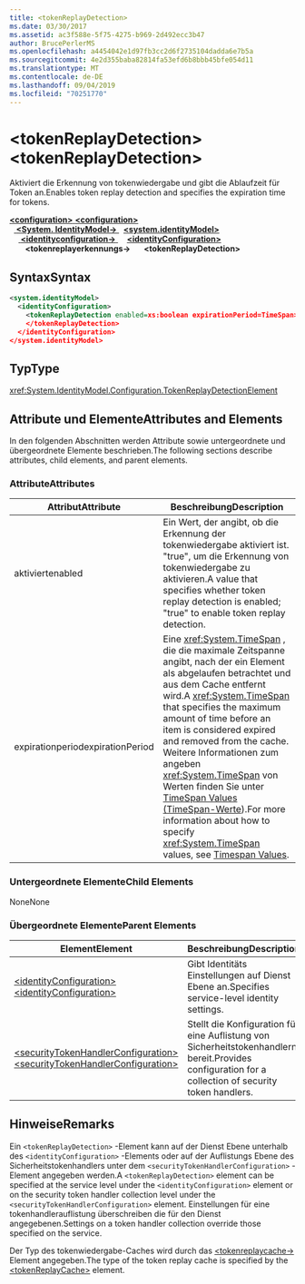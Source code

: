 ```yaml
---
title: <tokenReplayDetection>
ms.date: 03/30/2017
ms.assetid: ac3f588e-5f75-4275-b969-2d492ecc3b47
author: BrucePerlerMS
ms.openlocfilehash: a4454042e1d97fb3cc2d6f2735104dadda6e7b5a
ms.sourcegitcommit: 4e2d355baba82814fa53efd6b8bbb45bfe054d11
ms.translationtype: MT
ms.contentlocale: de-DE
ms.lasthandoff: 09/04/2019
ms.locfileid: "70251770"
---
```

# <a name="tokenreplaydetection"></a><span data-ttu-id="ff19f-101">\<tokenReplayDetection></span><span class="sxs-lookup"><span data-stu-id="ff19f-101">\<tokenReplayDetection></span></span>
<span data-ttu-id="ff19f-102">Aktiviert die Erkennung von tokenwiedergabe und gibt die Ablaufzeit für Token an.</span><span class="sxs-lookup"><span data-stu-id="ff19f-102">Enables token replay detection and specifies the expiration time for tokens.</span></span>  
  
<span data-ttu-id="ff19f-103">[ **\<configuration>** ](../configuration-element.md)</span><span class="sxs-lookup"><span data-stu-id="ff19f-103">[**\<configuration>**](../configuration-element.md)</span></span>\
<span data-ttu-id="ff19f-104">&nbsp;&nbsp;[ **\<System. IdentityModel->** ](system-identitymodel.md)</span><span class="sxs-lookup"><span data-stu-id="ff19f-104">&nbsp;&nbsp;[**\<system.identityModel>**](system-identitymodel.md)</span></span>\
<span data-ttu-id="ff19f-105">&nbsp;&nbsp;&nbsp;&nbsp;[ **\<identityconfiguration->** ](identityconfiguration.md)</span><span class="sxs-lookup"><span data-stu-id="ff19f-105">&nbsp;&nbsp;&nbsp;&nbsp;[**\<identityConfiguration>**](identityconfiguration.md)</span></span>\
<span data-ttu-id="ff19f-106">&nbsp;&nbsp;&nbsp;&nbsp;&nbsp;&nbsp; **\<tokenreplayerkennungs->**</span><span class="sxs-lookup"><span data-stu-id="ff19f-106">&nbsp;&nbsp;&nbsp;&nbsp;&nbsp;&nbsp;**\<tokenReplayDetection>**</span></span>  
  
## <a name="syntax"></a><span data-ttu-id="ff19f-107">Syntax</span><span class="sxs-lookup"><span data-stu-id="ff19f-107">Syntax</span></span>  
  
```xml  
<system.identityModel>  
  <identityConfiguration>  
    <tokenReplayDetection enabled=xs:boolean expirationPeriod=TimeSpan>  
    </tokenReplayDetection>  
  </identityConfiguration>  
</system.identityModel>  
```  
  
## <a name="type"></a><span data-ttu-id="ff19f-108">Typ</span><span class="sxs-lookup"><span data-stu-id="ff19f-108">Type</span></span>  
 <xref:System.IdentityModel.Configuration.TokenReplayDetectionElement>  
  
## <a name="attributes-and-elements"></a><span data-ttu-id="ff19f-109">Attribute und Elemente</span><span class="sxs-lookup"><span data-stu-id="ff19f-109">Attributes and Elements</span></span>  
 <span data-ttu-id="ff19f-110">In den folgenden Abschnitten werden Attribute sowie untergeordnete und übergeordnete Elemente beschrieben.</span><span class="sxs-lookup"><span data-stu-id="ff19f-110">The following sections describe attributes, child elements, and parent elements.</span></span>  
  
### <a name="attributes"></a><span data-ttu-id="ff19f-111">Attribute</span><span class="sxs-lookup"><span data-stu-id="ff19f-111">Attributes</span></span>  
  
|<span data-ttu-id="ff19f-112">Attribut</span><span class="sxs-lookup"><span data-stu-id="ff19f-112">Attribute</span></span>|<span data-ttu-id="ff19f-113">Beschreibung</span><span class="sxs-lookup"><span data-stu-id="ff19f-113">Description</span></span>|  
|---------------|-----------------|  
|<span data-ttu-id="ff19f-114">aktiviert</span><span class="sxs-lookup"><span data-stu-id="ff19f-114">enabled</span></span>|<span data-ttu-id="ff19f-115">Ein Wert, der angibt, ob die Erkennung der tokenwiedergabe aktiviert ist. "true", um die Erkennung von tokenwiedergabe zu aktivieren.</span><span class="sxs-lookup"><span data-stu-id="ff19f-115">A value that specifies whether token replay detection is enabled; "true" to enable token replay detection.</span></span>|  
|<span data-ttu-id="ff19f-116">expirationperiod</span><span class="sxs-lookup"><span data-stu-id="ff19f-116">expirationPeriod</span></span>|<span data-ttu-id="ff19f-117">Eine <xref:System.TimeSpan> , die die maximale Zeitspanne angibt, nach der ein Element als abgelaufen betrachtet und aus dem Cache entfernt wird.</span><span class="sxs-lookup"><span data-stu-id="ff19f-117">A <xref:System.TimeSpan> that specifies the maximum amount of time before an item is considered expired and removed from the cache.</span></span>  <span data-ttu-id="ff19f-118">Weitere Informationen zum angeben <xref:System.TimeSpan> von Werten finden Sie unter [TimeSpan Values (TimeSpan-Werte](../windows-workflow-foundation/index.md)).</span><span class="sxs-lookup"><span data-stu-id="ff19f-118">For more information about how to specify <xref:System.TimeSpan> values, see [Timespan Values](../windows-workflow-foundation/index.md).</span></span>|  
  
### <a name="child-elements"></a><span data-ttu-id="ff19f-119">Untergeordnete Elemente</span><span class="sxs-lookup"><span data-stu-id="ff19f-119">Child Elements</span></span>  
 <span data-ttu-id="ff19f-120">None</span><span class="sxs-lookup"><span data-stu-id="ff19f-120">None</span></span>  
  
### <a name="parent-elements"></a><span data-ttu-id="ff19f-121">Übergeordnete Elemente</span><span class="sxs-lookup"><span data-stu-id="ff19f-121">Parent Elements</span></span>  
  
|<span data-ttu-id="ff19f-122">Element</span><span class="sxs-lookup"><span data-stu-id="ff19f-122">Element</span></span>|<span data-ttu-id="ff19f-123">Beschreibung</span><span class="sxs-lookup"><span data-stu-id="ff19f-123">Description</span></span>|  
|-------------|-----------------|  
|[<span data-ttu-id="ff19f-124">\<identityConfiguration></span><span class="sxs-lookup"><span data-stu-id="ff19f-124">\<identityConfiguration></span></span>](identityconfiguration.md)|<span data-ttu-id="ff19f-125">Gibt Identitäts Einstellungen auf Dienst Ebene an.</span><span class="sxs-lookup"><span data-stu-id="ff19f-125">Specifies service-level identity settings.</span></span>|  
|[<span data-ttu-id="ff19f-126">\<securityTokenHandlerConfiguration></span><span class="sxs-lookup"><span data-stu-id="ff19f-126">\<securityTokenHandlerConfiguration></span></span>](securitytokenhandlerconfiguration.md)|<span data-ttu-id="ff19f-127">Stellt die Konfiguration für eine Auflistung von Sicherheitstokenhandlern bereit.</span><span class="sxs-lookup"><span data-stu-id="ff19f-127">Provides configuration for a collection of security token handlers.</span></span>|  
  
## <a name="remarks"></a><span data-ttu-id="ff19f-128">Hinweise</span><span class="sxs-lookup"><span data-stu-id="ff19f-128">Remarks</span></span>  
 <span data-ttu-id="ff19f-129">Ein `<tokenReplayDetection>` -Element kann auf der Dienst Ebene unterhalb des `<identityConfiguration>` -Elements oder auf der Auflistungs Ebene des Sicherheitstokenhandlers unter dem `<securityTokenHandlerConfiguration>` -Element angegeben werden.</span><span class="sxs-lookup"><span data-stu-id="ff19f-129">A `<tokenReplayDetection>` element can be specified at the service level under the `<identityConfiguration>` element or on the security token handler collection level under the `<securityTokenHandlerConfiguration>` element.</span></span> <span data-ttu-id="ff19f-130">Einstellungen für eine tokenhandlerauflistung überschreiben die für den Dienst angegebenen.</span><span class="sxs-lookup"><span data-stu-id="ff19f-130">Settings on a token handler collection override those specified on the service.</span></span>  
  
 <span data-ttu-id="ff19f-131">Der Typ des tokenwiedergabe-Caches wird durch das [ \<tokenreplaycache->](tokenreplaycache.md) Element angegeben.</span><span class="sxs-lookup"><span data-stu-id="ff19f-131">The type of the token replay cache is specified by the [\<tokenReplayCache>](tokenreplaycache.md) element.</span></span>
